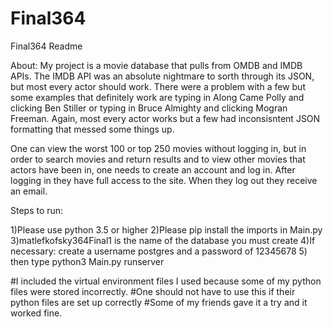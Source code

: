 # Final364
Final364
Readme

About: My project is a movie database that pulls from OMDB and IMDB APIs. The IMDB API was an absolute nightmare to sorth through its JSON, but most every actor should work. There were a problem with a few but some examples that definitely work are typing in Along Came Polly and clicking Ben Stiller or typing in Bruce Almighty and clicking Mogran Freeman. Again, most every actor works but a few had inconsisntent JSON formatting that messed some things up.

One can view the worst 100 or top 250 movies without logging in, but in order to search movies and return results and to view other movies that actors have been in, one needs to create an account and log in. After logging in they have full access to the site. When they log out they receive an email.

Steps to run:

1)Please use python 3.5 or higher
2)Please pip install the imports in Main.py
3)matlefkofsky364Final1 is the name of the database you must create
4)If necessary: create a username postgres and a password of 12345678
5) then type python3 Main.py runserver

#I included the virtual environment files I used because some of my python files were stored incorrectly. #One should not have to use this if their python files are set up correctly #Some of my friends gave it a try and it worked fine.
